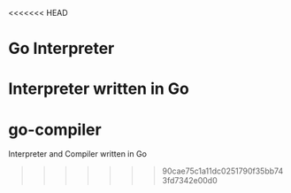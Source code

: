 <<<<<<< HEAD
# Go Interpreter
Interpreter written in Go
=======
# go-compiler
Interpreter and Compiler written in Go
>>>>>>> 90cae75c1a11dc0251790f35bb743fd7342e00d0
